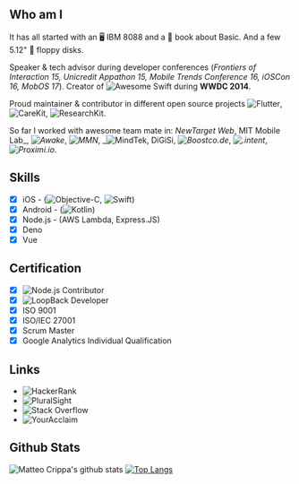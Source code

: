 <!--
**matteocrippa/matteocrippa** is a ✨ _special_ ✨ repository because its `README.md` (this file) appears on your GitHub profile.

Here are some ideas to get you started:

- 🔭 I’m currently working on ...
- 🌱 I’m currently learning ...
- 👯 I’m looking to collaborate on ...
- 🤔 I’m looking for help with ...
- 💬 Ask me about ...
- 📫 How to reach me: ...
- 😄 Pronouns: ...
- ⚡ Fun fact: ...
-->

## Who am I

It has all started with an 🖥️ IBM 8088 and a 📘 book about Basic. And a few 5.12" 💾 floppy disks.

Speaker & tech advisor during developer conferences (_Frontiers of Interaction 15, Unicredit Appathon 15, Mobile Trends Conference 16, iOSCon 16, MobOS 17_).
Creator of ![Awesome Swift](https://github.com/matteocrippa/awesome-swift) during **WWDC 2014**.

Proud maintainer & contributor in different open source projects ![Flutter](https://github.com/flutter/flutter), ![CareKit](https://github.com/carekit-apple/CareKit), ![ResearchKit](https://github.com/ResearchKit/ResearchKit).

So far I worked with awesome team mate in: _NewTarget Web_, MIT Mobile Lab_, _![Awake](https://awake.us)_, _![MMN](https://www.mmn.it/)_, _![MindTek](https://www.mindtek.it/), DiGiSi, _![Boostco.de](https://boostco.de)_, _![.intent](https://withintent.com)_, _![Proximi.io](https://proximi.io)_.

## Skills

- [x] iOS - (![Objective-C](https://github.com/matteocrippa?tab=repositories&q=&type=&language=objective-c), ![Swift](https://github.com/matteocrippa?tab=repositories&q=&type=&language=swift))
- [x] Android - (![Kotlin](https://github.com/matteocrippa?tab=repositories&q=&type=&language=kotlin))
- [x] Node.js - (AWS Lambda, Express.JS)
- [x] Deno
- [x] Vue

## Certification

- [x] ![Node.js Contributor](https://www.youracclaim.com/badges/9b5aba92-6d4e-4e6e-bf7e-ca6b9d9b9ccf/linked_in_profile)
- [x] ![LoopBack Developer](https://www.youracclaim.com/badges/cbdb1a17-7285-4e37-a93d-89d1ea2176dc/linked_in_profile)
- [x] ISO 9001
- [x] ISO/IEC 27001
- [x] Scrum Master
- [x] Google Analytics Individual Qualification

## Links

- ![HackerRank](https://www.hackerrank.com/matteo_crippa)
- ![PluralSight](https://app.pluralsight.com/profile/matteo-crippa)
- ![Stack Overflow](https://stackoverflow.com/users/187754/matteo-crippa)
- ![YourAcclaim](https://www.youracclaim.com/users/matteo-crippa/badges)

## Github Stats

![Matteo Crippa's github stats](https://github-readme-stats.vercel.app/api?username=matteocrippa&show_icons=true&count_private=true)
[![Top Langs](https://github-readme-stats.vercel.app/api/top-langs/?username=matteocrippa&count_private=true&hide=c)](https://github.com/matteocrippa)
